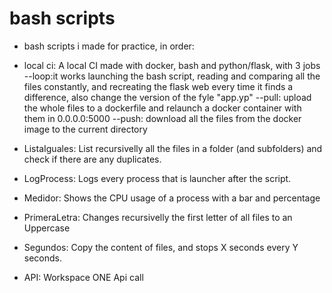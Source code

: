 # bash scripts 
- bash scripts i made for practice, in order:

* local ci: A local CI made with docker, bash and python/flask, with 3 jobs
    --loop:it works launching the bash script, reading and comparing all the files constantly, and recreating the flask web            every time it finds a difference, also change the version of the fyle "app.yp"
    --pull: upload the whole files to a dockerfile and relaunch a docker container with them in 0.0.0.0:5000
    --push: download all the files from the docker image to the current directory
    
* ListaIguales: List recursivelly all the files in a folder (and subfolders) and check if there are any duplicates.

* LogProcess: Logs every process that is launcher after the script.

* Medidor: Shows the CPU usage of a process with a bar and percentage

* PrimeraLetra: Changes recursivelly the first letter of all files to an Uppercase

* Segundos: Copy the content of files, and stops X seconds every Y seconds.

* API: Workspace ONE Api call
